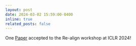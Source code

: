 ```yaml
---
layout: post
date: 2024-03-02 15:59:00-0400
inline: true
related_posts: false
---
```


One [Paper](https://openreview.net/forum?id=7bQmU2rukF) accepted to the Re-align workshop at ICLR 2024!
